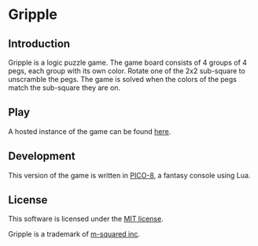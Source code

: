 # Gripple

## Introduction

Gripple is a logic puzzle game. The game board consists of 4 groups of 4 pegs, each group with its own color. Rotate one of the 2x2 sub-square to unscramble the pegs. The game is solved when the colors of the pegs match the sub-square they are on.

## Play

A hosted instance of the game can be found [here](http://gripple.porkchophead.com/).


## Development

This version of the game is written in [PICO-8](https://www.lexaloffle.com/pico-8.php), a fantasy console using Lua.

## License

This software is licensed under the [MIT license](https://tldrlegal.com/license/mit-license).

Gripple is a trademark of [m-squared inc](https://trademarks.justia.com/owners/m-squared-inc-419322/).
